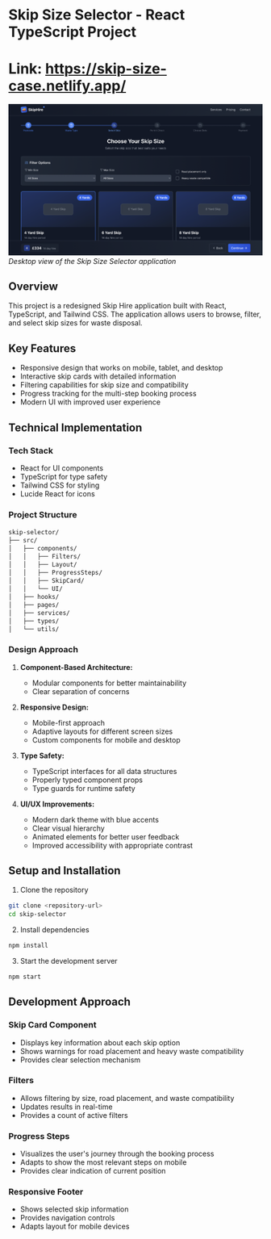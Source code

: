 # Skip Size Selector - React TypeScript Project

# Link: https://skip-size-case.netlify.app/

![Skip Selector Desktop View](/desktop-ss.png)
_Desktop view of the Skip Size Selector application_

## Overview

This project is a redesigned Skip Hire application built with React, TypeScript, and Tailwind CSS. The application allows users to browse, filter, and select skip sizes for waste disposal.

## Key Features

- Responsive design that works on mobile, tablet, and desktop
- Interactive skip cards with detailed information
- Filtering capabilities for skip size and compatibility
- Progress tracking for the multi-step booking process
- Modern UI with improved user experience

## Technical Implementation

### Tech Stack

- React for UI components
- TypeScript for type safety
- Tailwind CSS for styling
- Lucide React for icons

### Project Structure

```
skip-selector/
├── src/
│   ├── components/
│   │   ├── Filters/
│   │   ├── Layout/
│   │   ├── ProgressSteps/
│   │   ├── SkipCard/
│   │   └── UI/
│   ├── hooks/
│   ├── pages/
│   ├── services/
│   ├── types/
│   └── utils/
```

### Design Approach

1. **Component-Based Architecture:**

   - Modular components for better maintainability
   - Clear separation of concerns

2. **Responsive Design:**

   - Mobile-first approach
   - Adaptive layouts for different screen sizes
   - Custom components for mobile and desktop

3. **Type Safety:**

   - TypeScript interfaces for all data structures
   - Properly typed component props
   - Type guards for runtime safety

4. **UI/UX Improvements:**
   - Modern dark theme with blue accents
   - Clear visual hierarchy
   - Animated elements for better user feedback
   - Improved accessibility with appropriate contrast

## Setup and Installation

1. Clone the repository

```bash
git clone <repository-url>
cd skip-selector
```

2. Install dependencies

```bash
npm install
```

3. Start the development server

```bash
npm start
```

## Development Approach

### Skip Card Component

- Displays key information about each skip option
- Shows warnings for road placement and heavy waste compatibility
- Provides clear selection mechanism

### Filters

- Allows filtering by size, road placement, and waste compatibility
- Updates results in real-time
- Provides a count of active filters

### Progress Steps

- Visualizes the user's journey through the booking process
- Adapts to show the most relevant steps on mobile
- Provides clear indication of current position

### Responsive Footer

- Shows selected skip information
- Provides navigation controls
- Adapts layout for mobile devices
